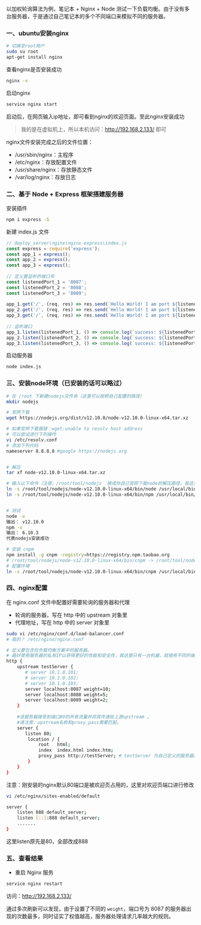 以加权轮询算法为例，笔记本 + Nginx + Node 测试一下负载均衡。由于没有多台服务器，于是通过自己笔记本的多个不同端口来模拟不同的服务器。

### 一、ubuntu安装nginx

```bash
# 切换至root用户
sudo su root
apt-get install nginx
```

查看nginx是否安装成功

```bash
nginx -v
```

启动nginx

```bash
service nginx start
```

启动后，在网页输入ip地址，即可看到nginx的欢迎页面。至此nginx安装成功

> 我的是在虚拟机上，所以本机访问：http://192.168.2.133/ 即可

nginx文件安装完成之后的文件位置：

- /usr/sbin/nginx：主程序
- /etc/nginx：存放配置文件
- /usr/share/nginx：存放静态文件
- /var/log/nginx：存放日志



### 二、基于 Node + Express 框架搭建服务器

安装插件

```bash
npm i express -S
```

新建 index.js 文件

```js
// deploy_server\nginx\nginx-express\index.js
const express = require('express');
const app_1 = express();
const app_2 = express();
const app_3 = express();
  
// 定义要监听的端口号
const listenedPort_1 = '8087';
const listenedPort_2 = '8088';
const listenedPort_3 = '8089';
  
app_1.get('/', (req, res) => res.send(`Hello World! I am port ${listenedPort_1}～`));
app_2.get('/', (req, res) => res.send(`Hello World! I am port ${listenedPort_2}～`));
app_3.get('/', (req, res) => res.send(`Hello World! I am port ${listenedPort_3}～`));
  
// 监听端口
app_1.listen(listenedPort_1, () => console.log(`success: ${listenedPort_1}`));
app_2.listen(listenedPort_2, () => console.log(`success: ${listenedPort_2}`));
app_3.listen(listenedPort_3, () => console.log(`success: ${listenedPort_3}`));
```

启动服务器

```bash
node index.js
```



### 三、安装node环境（已安装的话可以略过）

```bash
# 在 /root 下新建nodejs文件夹（这里可以按照自己配置的路径）
mkdir nodejs

# 官网下载
wget https://nodejs.org/dist/v12.10.0/node-v12.10.0-linux-x64.tar.xz

# 如果官网下载报错：wget:unable to resolv host address
# 可以尝试进行下列操作
vi /etc/resolv.conf
# 添加下列代码
nameserver 8.8.8.8 #google https://nodejs.org


# 解压
tar xf node-v12.10.0-linux-x64.tar.xz

# 输入以下命令（注意，/root/tool/nodejs  换成你自己官网下载node的解压路径，我这里是在 /root/tool/nodejs 解压的）
ln -s /root/tool/nodejs/node-v12.10.0-linux-x64/bin/node /usr/local/bin/node
ln -s /root/tool/nodejs/node-v12.10.0-linux-x64/bin/npm /usr/local/bin/npm


# 测试
node -v
输出： v12.10.0
npm -v
输出： 6.10.3
代表nodejs安装成功

# 安装 cnpm
npm install -g cnpm -registry=https://registry.npm.taobao.org
# /root/tool/nodejs/node-v12.10.0-linux-x64/bin/cnpm -> /root/tool/nodejs/node-v12.10.0-linux-x64/lib/node_modules/cnpm/bin/cnpm
# 配置环境
ln -s /root/tool/nodejs/node-v12.10.0-linux-x64/bin/cnpm /usr/local/bin/cnpm
```



### 四、nginx配置

在 nginx.conf 文件中配置好需要轮询的服务器和代理

- 轮询的服务器，写在 http 中的 upstream 对象里
- 代理地址，写在 http 中的 server 对象里

```bash
sudo vi /etc/nginx/conf.d/load-balancer.conf
# 我的？ /etc/nginx/nginx.conf
```

```bash
# 定义要包含在负载均衡方案中的服务器。  
# 最好使用服务器的私有IP以获得更好的性能和安全性，我这里只有一台机器，就使用不同的端口号了。 
http {
    upstream testServer {
       # server 10.1.0.101;
       # server 10.1.0.102;
       # server 10.1.0.103;
       server localhost:8087 weight=10;
       server localhost:8088 weight=5;
       server localhost:8089 weight=2;
    }
  
    #该服务器接受到端口80的所有流量并将其传递给上游upstream 。
    #请注意，upstream名称和proxy_pass需要匹配。
    server {
       listen 80;
        location / {
        	root   html;
        	index  index.html index.htm;
        	proxy_pass http://testServer; # testServer 为自己定义的服务器集群 
        }
    }
}
```



注意：刚安装的nginx默认80端口是被欢迎页占用的，这里对欢迎页端口进行修改

```bash
vi /etc/nginx/sites-enabled/default
```

```bash
server {
	listen 888 default_server;
	listen [::]:888 default_server;
	.......
}
```

这里listen原先是80，全部改成888



### 五、查看结果

- 重启 Nginx 服务

```bash
service nginx restart
```

访问：http://192.168.2.133/

通过多次刷新可以发现，由于设置了不同的 `weight`，端口号为 8087 的服务器出现的次数最多，同时证实了权值越高，服务器处理请求几率越大的规则。



























